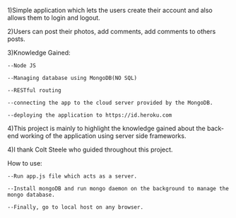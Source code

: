 1)Simple application which lets the users create their account and also allows them to login and logout.

2)Users can post their photos, add comments, add comments to others posts.

3)Knowledge Gained:
    
    --Node JS
    
    --Managing database using MongoDB(NO SQL)
    
    --RESTful routing
    
    --connecting the app to the cloud server provided by the MongoDB.
    
    --deploying the application to https://id.heroku.com
    
4)This project is mainly to highlight the knowledge gained about the back-end working of the application using server side frameworks.

4)I thank Colt Steele who guided throughout this project.

How to use:
    
    --Run app.js file which acts as a server.
    
    --Install mongoDB and run mongo daemon on the background to manage the mongo database.
    
    --Finally, go to local host on any browser.
